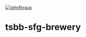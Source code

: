 [![johnfkraus](https://circleci.com/gh/johnfkraus/tsbb-sfg-brewery.svg?style=svg)](https://app.circleci.com/pipelines/github/johnfkraus/tsbb-sfg-brewery)

#   tsbb-sfg-brewery
